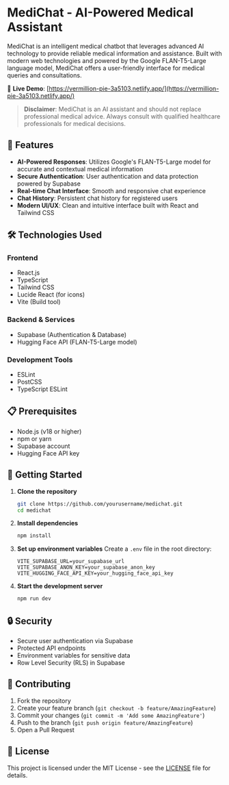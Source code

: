 # MediChat - AI-Powered Medical Assistant

MediChat is an intelligent medical chatbot that leverages advanced AI technology to provide reliable medical information and assistance. Built with modern web technologies and powered by the Google FLAN-T5-Large language model, MediChat offers a user-friendly interface for medical queries and consultations.

🔗 **Live Demo**: [https://vermillion-pie-3a5103.netlify.app/](https://vermillion-pie-3a5103.netlify.app/)

> **Disclaimer**: MediChat is an AI assistant and should not replace professional medical advice. Always consult with qualified healthcare professionals for medical decisions.

## 🚀 Features

- **AI-Powered Responses**: Utilizes Google's FLAN-T5-Large model for accurate and contextual medical information
- **Secure Authentication**: User authentication and data protection powered by Supabase
- **Real-time Chat Interface**: Smooth and responsive chat experience
- **Chat History**: Persistent chat history for registered users
- **Modern UI/UX**: Clean and intuitive interface built with React and Tailwind CSS

## 🛠️ Technologies Used

### Frontend
- React.js
- TypeScript
- Tailwind CSS
- Lucide React (for icons)
- Vite (Build tool)

### Backend & Services
- Supabase (Authentication & Database)
- Hugging Face API (FLAN-T5-Large model)

### Development Tools
- ESLint
- PostCSS
- TypeScript ESLint

## 📋 Prerequisites

- Node.js (v18 or higher)
- npm or yarn
- Supabase account
- Hugging Face API key

## 🚀 Getting Started

1. **Clone the repository**
   ```bash
   git clone https://github.com/yourusername/medichat.git
   cd medichat
   ```

2. **Install dependencies**
   ```bash
   npm install
   ```

3. **Set up environment variables**
   Create a `.env` file in the root directory:
   ```env
   VITE_SUPABASE_URL=your_supabase_url
   VITE_SUPABASE_ANON_KEY=your_supabase_anon_key
   VITE_HUGGING_FACE_API_KEY=your_hugging_face_api_key
   ```

4. **Start the development server**
   ```bash
   npm run dev
   ```

## 🔒 Security

- Secure user authentication via Supabase
- Protected API endpoints
- Environment variables for sensitive data
- Row Level Security (RLS) in Supabase

## 🤝 Contributing

1. Fork the repository
2. Create your feature branch (`git checkout -b feature/AmazingFeature`)
3. Commit your changes (`git commit -m 'Add some AmazingFeature'`)
4. Push to the branch (`git push origin feature/AmazingFeature`)
5. Open a Pull Request

## 📝 License

This project is licensed under the MIT License - see the [LICENSE](LICENSE) file for details.
